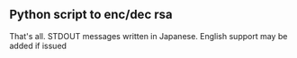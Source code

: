 ## Python script to enc/dec rsa
That's all. STDOUT messages written in Japanese. English support may be added if issued
